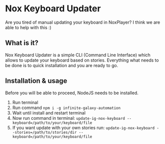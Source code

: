 # Nox Keyboard Updater
Are you tired of manual updating your keyboard in NoxPlayer? I think we are able to help with this :)

## What is it?
Nox Keyboard Updater is a simple CLI (Command Line Interface) which allows to update your keyboard based on stories. Everything what needs to be done is to quick installation and you are ready to go.

## Installation & usage
Before you will be able to proceed, NodeJS needs to be installed.

1. Run terminal
2. Run command `npm i -g infinite-galaxy-automation`
3. Wait until install and restart terminal
4. Now run command in terminal: `update-ig-nox-keyboard --keyboard=/path/to/your/keyboard/file`
5. If you want update with your own stories run: `update-ig-nox-keyboard --stories=/path/to/stories/dir --keyboard=/path/to/your/keyboard/file`